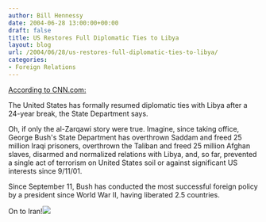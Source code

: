 ```yaml
---
author: Bill Hennessy
date: 2004-06-28 13:00:00+00:00
draft: false
title: US Restores Full Diplomatic Ties to Libya
layout: blog
url: /2004/06/28/us-restores-full-diplomatic-ties-to-libya/
categories:
- Foreign Relations
---
```


[According to CNN.com:  ](https://www.cnn.com/)  
  
The United States has formally resumed diplomatic ties with Libya after a 24-year break, the State Department says.    
  
Oh, if only the al-Zarqawi story were true.  Imagine, since taking office, George Bush's State Department has overthrown Saddam and freed 25 million Iraqi prisoners, overthrown the Taliban and freed 25 million Afghan slaves, disarmed and normalized relations with Libya, and, so far, prevented a single act of terrorism on United States soil or against significant US interests since 9/11/01.    
  
Since September 11, Bush has conducted the most successful foreign policy by a president since World War II, having liberated 2.5 countries.    
  
On to Iran!![](https://blog.billhennessy.com/aggbug.aspx?PostID=737)

